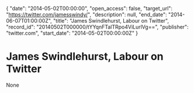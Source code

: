 {
  "date": "2014-05-02T00:00:00", 
  "open_access": false, 
  "target_url": "https://twitter.com/jamesswindy/", 
  "description": null, 
  "end_date": "2014-06-07T01:00:00Z", 
  "title": "James Swindlehurst, Labour on Twitter", 
  "record_id": "20140502T000000/tYYqnFTalTRpo4ViLurlVg==", 
  "publisher": "twitter.com", 
  "start_date": "2014-05-02T00:00:00Z"
}

# James Swindlehurst, Labour on Twitter

None